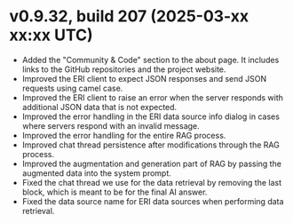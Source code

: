 ﻿# v0.9.32, build 207 (2025-03-xx xx:xx UTC)
- Added the "Community & Code" section to the about page. It includes links to the GitHub repositories and the project website.
- Improved the ERI client to expect JSON responses and send JSON requests using camel case.
- Improved the ERI client to raise an error when the server responds with additional JSON data that is not expected.
- Improved the error handling in the ERI data source info dialog in cases where servers respond with an invalid message.
- Improved the error handling for the entire RAG process.
- Improved chat thread persistence after modifications through the RAG process.
- Improved the augmentation and generation part of RAG by passing the augmented data into the system prompt.
- Fixed the chat thread we use for the data retrieval by removing the last block, which is meant to be for the final AI answer.
- Fixed the data source name for ERI data sources when performing data retrieval.